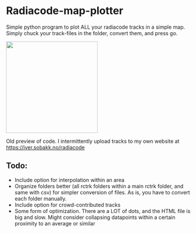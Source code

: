 # Radiacode-map-plotter
Simple python program to plot ALL your radiacode tracks in a simple map. Simply chuck your track-files in the folder, convert them, and press go.

<img src="https://github.com/user-attachments/assets/7d552040-804e-49ae-a47c-dbb9f9e58917" width="250" height="250"/>

Old preview of code. I intermittently upload tracks to my own website at https://iver.sobakk.no/radiacode

## Todo:
 - Include option for interpolation within an area <br>
 - Organize folders better (all rctrk folders within a main rctrk folder, and same with csv) for simpler conversion of files. As is, you have to convert each folder manually. <br>
 - Include option for crowd-contributed tracks <br>
 - Some form of optimization. There are a LOT of dots, and the HTML file is big and slow. Might consider collapsing datapoints within a certain proximity to an average or similar
